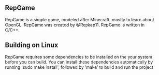 ## RepGame

RepGame is a simple game, modeled after Minecraft, mostly to learn about OpenGL.
RepGame was created by @Repkap11. RepGame is written in C/C++.


## Building on Linux
RepGame requires some dependencies to be installed on the your system before you can build. You can install these dependencies automatically by running 'sudo make install', followed by 'make' to build and run the project


